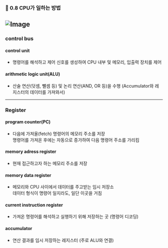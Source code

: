 ### 📌 0.8 CPU가 일하는 방법
![Image](https://github.com/user-attachments/assets/e6c0e76c-95c8-4c16-bd8d-af640faa31f3)
---

### control bus

#### control unit
- 명령어를 해석하고 제어 신호를 생성하여 CPU 내부 및 메모리, 입출력 장치를 제어

#### arithmetic logic unit(ALU)
- 산술 연산(덧셈, 뺄셈 등) 및 논리 연산(AND, OR 등)을 수행
(Accumulator와 레지스터의 데이터를 가져와서)
---

### Register
#### program counter(PC)
- 다음에 가져올(fetch) 명령어의 메모리 주소를 저장  
명령어를 가져온 후에는 자동으로 증가하여 다음 명령어 주소를 가리킴

#### memory adress register
- 현재 접근하고자 하는 메모리 주소를 저장

#### memory data register
- 메모리와 CPU 사이에서 데이터를 주고받는 임시 저장소  
데이터 형식이 명령어 일지라도, 일단 이곳을 거침

#### current instruction register
- 가져온 명령어를 해석하고 실행하기 위해 저장하는 곳 (명령어 디코딩)

#### accumulator
- 연산 결과를 임시 저장하는 레지스터 (주로 ALU와 연결)

